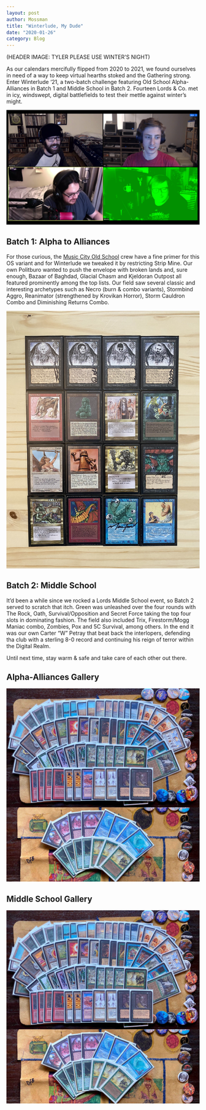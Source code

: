 ```yaml
---
layout: post
author: Mossman
title: "Winterlude, My Dude"
date: "2020-01-26"
category: Blog
---
```


(HEADER IMAGE: TYLER PLEASE USE WINTER'S NIGHT)

As our calendars mercifully flipped from 2020 to 2021, we found ourselves in need of a way to keep virtual hearths stoked and the Gathering strong. Enter Winterlude ‘21, a two-batch challenge featuring Old School Alpha-Alliances in Batch 1 and Middle School in Batch 2. Fourteen Lords & Co. met in icy, windswept, digital battlefields to test their mettle against winter’s might.

![Beefcast](/assets/images/2020/ChristmasBeef/beefcast.png)

## Batch 1: Alpha to Alliances

For those curious, the [Music City Old School](https://www.eji.org) crew have a fine primer for this OS variant and for Winterlude we tweaked it by restricting Strip Mine. Our own Politburo wanted to push the envelope with broken lands and, sure enough, Bazaar of Baghdad, Glacial Chasm and Kjeldoran Outpost all featured prominently among the top lists. Our field saw several classic and interesting archetypes such as Necro (burn & combo variants), Stormbind Aggro, Reanimator (strengthened by Krovikan Horror), Storm Cauldron Combo and Diminishing Returns Combo.

![Legends of the Fall](/assets/images/2020/ChristmasBeef/beefmaslordsandlegends.jpg)

## Batch 2: Middle School

It’d been a while since we rocked a Lords Middle School event, so Batch 2 served to scratch that itch. Green was unleashed over the four rounds with The Rock, Oath, Survival/Opposition and Secret Force taking the top four slots in dominating fashion. The field also included Trix, Firestorm/Mogg Maniac combo, Zombies, Pox and 5C Survival, among others. In the end it was our own Carter “W” Petray that beat back the interlopers, defending tha club with a sterling 8-0 record and continuing his reign of terror within the Digital Realm.

Until next time, stay warm & safe and take care of each other out there.

## Alpha-Alliances Gallery

![Friedman](/assets/images/2020/ChristmasBeef/01beefmasfriedman.jpg)

## Middle School Gallery

![Friedman](/assets/images/2020/ChristmasBeef/01beefmasfriedman.jpg)
